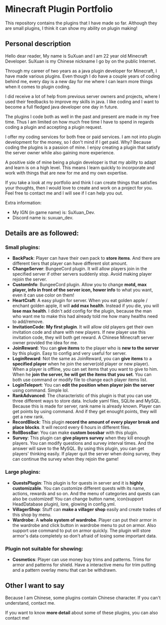 # Minecraft Plugin Portfolio

This repository contains the plugins that I have made so far. Although they are small plugins, I think it can show my ability on plugin making!

## Personal description

Hello dear reader,
My name is SuXuan and I am 22 year old Minecraft Developer. SuXuan is my Chinese nickname I go by on the public Internet.

Through my career of two years as a java plugin developer for Minecraft, I have made various plugins. Even though I do have a couple years of coding behind me, every day is a new day for me where I can learn more things when it comes to plugin coding.

I did receive a lot of help from previous server owners and projects, where I used their feedbacks to improve my skills in java. I like coding and I want to become a full fledged java developer one day in future.

The plugins I code both as well in the past and present are made in my free time. Thus I am limited on how much free time I have to spend in regards coding a plugin and accepting a plugin request.

I offer my coding services for both free or paid services. I am not into plugin development for the money, so I don't mind if I get paid. Why? Because coding the plugins is a passion of mine. I enjoy creating a plugin that satisfy the server owner while also gaining more experience.

A positive side of mine being a plugin developer is that my ability to adapt and learn is on a high level. This means I learn quickly to incorporate and work with things that are new for me and my own expertise.

If you take a look at my portfolio and think I can create things that satisfies your thoughts, then I would love to create and work on a project for you. Feel free to contact me and I will see if I can help you out.

Extra information:

- My IGN (in game name) is: SuXuan_Dev.
- Discord name is: suxuan_dev.

## Details are as followed:

### Small plugins:

- **BackPack**: Player can have their own pack to **store items**. And there are different tiers that player can have different slot amount.
- **ChangeServer**: BungeeCord plugin. It will allow players join in the specified server if other servers suddenly stop. Avoid making player rejoin the server.
- **CustomInfo**: BungeeCord plugin. Allow you to change **motd, max player, info in front of the server icon, hower info** to what you want, even it can use color on them!
- **HeartCraft**: A easy plugin for server. When you eat golden apple / enchant golden apple, it will **add max health**. Instead if you die, you will **lose max health**. I didn't add config for the plugin, because the man who want me to make this had already told me how many healths need to add/remove.
- **InvitationCode**: **My first plugin**. It will allow old players get their own invitation code and share with new players. If new player use this invitation code, they will both get reward. A Chinese Minecraft server owner provided the idea for me.
- **JoinReward**: You can **give items** to the player who is **new to the server** by this plugin. Easy to config and very useful for server.
- **LoginReward**: Not the same as JoinReward, you can **give items** to a **specified player** when he join the server(old player or new player). When a player is offline, you can set items that you want to give to him. When he **join the server, he will get the items that you set**. You can both use command or modify file to change each player items list.
- **LoginTeleport**: You can **edit the position when player join the server** using command. Simple lol.
- **RankAdvanced**: The characteristic of this plugin is that you can use three different ways to store data. Include yaml files, SQLite and MySQL. Because this is made for server, rank name is already known. Player can get points by using command. And if they get enought points, they will get a new rank.
- **RecordBlock**: This plugin **record the amount of every player break and place blocks**. It will record every 6 hours in different files.
- **RollBossBar**: You can make **custom bossbar** with this plugin.
- **Survey**: This plugin can **give players survey** when they kill enough players. You can modify questions and survey interval times. And the answer will save to the MySQL. By using this plugin, you can get players' thinking easily. If player quit the server when doing survey, they can continue the survey when they rejoin the game!

### Large plugins:

- **QuestsPlugin**: This plugin is for quests in server and it is **highly customizable**. You can customize different quests with its name, actions, rewards and so on. And the menu of categories and quests can also be customized! You can change button name, icon(support HeadDatabase plugin), lore, glowing in config.yml.
- **VillagerShop**: Stuff can **make a villager shop** easily and create trades of this shop by menu.
- **Wardrobe**: A **whole system of wardrobe**. Player can put their armor in the wardrobe and click button in wardrobe menu to put on armor. Also support use command to put on armor quickly. The plugin will store armor's data completely so don't afraid of losing some important data.

### Plugin not suitable for showing:

- **Cosmetics**: Player can use money buy trims and patterns. Trims for armor and patterns for shield. Have a interactive menu for trim putting and a pattern overlay menu that can be withdrawn.

## Other I want to say

Because I am Chinese, some plugins contain Chinese character. If you can't understand, contact me.

If you want to know **more detail** about some of these plugins, you can also contact me!
